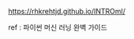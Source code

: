 [//]: # (This template replaces README.md when someone creates a new repo with the fastpages template.)
https://rhkrehtjd.github.io/INTROml/

ref : 파이썬 머신 러닝 완벽 가이드
